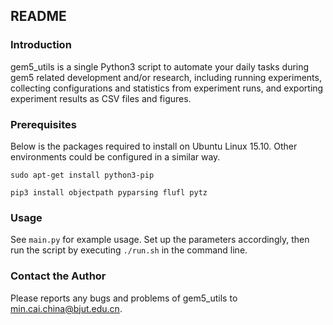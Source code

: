 ## README

### Introduction
gem5_utils is a single Python3 script to automate your daily tasks during gem5 related development and/or research, including running experiments, collecting configurations and statistics from experiment runs, and exporting experiment results as CSV files and figures.

### Prerequisites
Below is the packages required to install on Ubuntu Linux 15.10. Other environments could be configured in a similar way.

`sudo apt-get install python3-pip`

`pip3 install objectpath pyparsing flufl pytz` 

### Usage
See `main.py` for example usage. Set up the parameters accordingly, then run the script by executing `./run.sh` in the command line.

### Contact the Author
Please reports any bugs and problems of gem5_utils to min.cai.china@bjut.edu.cn.